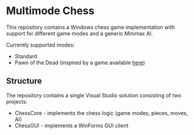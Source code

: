 # Multimode Chess

This repository contains a Windows chess game implementation with support for different game modes and a generic Minimax AI.

Currently supported modes:

* Standard
* Pawn of the Dead (inspired by a game available [here](https://store.steampowered.com/app/890130/Pawn_of_the_Dead/))

## Structure

The repository contains a single Visual Studio solution consisting of two projects:

* ChessCore - implements the chess logic (game modes, pieces, moves, AI)
* ChessGUI - implements a WinForms GUI client
